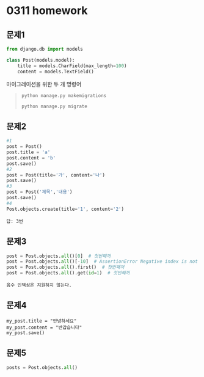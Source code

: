 # 0311 homework

## 문제1

```python
from django.db import models

class Post(models.model):
    title = models.CharField(max_length=100)
    content = models.TextField()
```

마이그레이션을 위한 두 개 명령어

> `python manage.py makemigrations`
>
> `python manage.py migrate`



## 문제2

```python
#1
post = Post()
post.title = 'a'
post.content = 'b'
post.save()
#2
post = Post(title='가', content='나')
post.save()
#3
post = Post('제목','내용')
post.save()
#4
Post.objects.create(title='1', content='2')
```



`답: 3번`



## 문제3

```python
post = Post.objects.all()[0]  # 첫번째꺼
post = Post.objects.all()[-10]  # AssertionError Negative index is not supported
post = Post.objects.all().first()  # 첫번째꺼
post = Post.objects.all().get(id=1)  # 첫번째꺼
```

`음수 인덱싱은 지원하지 않는다.`



## 문제4

```
my_post.title = "안녕하세요"
my_post.content = "반갑습니다"
my_post.save()
```



## 문제5

```PYTHON
posts = Post.objects.all()
```

